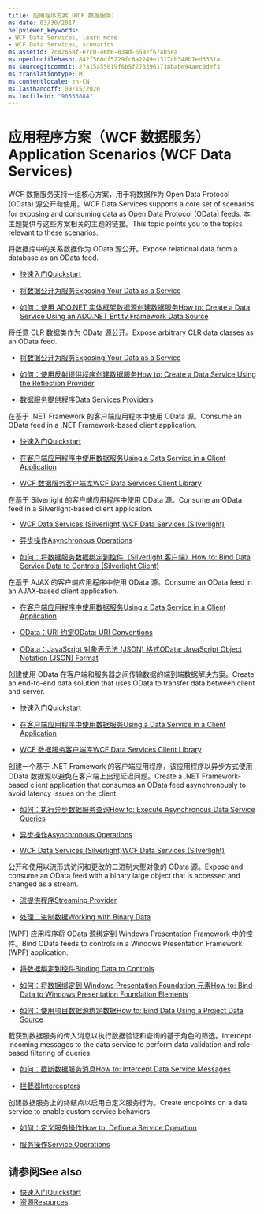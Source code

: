```yaml
---
title: 应用程序方案（WCF 数据服务）
ms.date: 03/30/2017
helpviewer_keywords:
- WCF Data Services, learn more
- WCF Data Services, scenarios
ms.assetid: 7c82658f-e7c0-46b6-834d-6592f67ab5ea
ms.openlocfilehash: 842f560df5229fc8a2249e1317cb348b7ed3361a
ms.sourcegitcommit: 27a15a55019f6b5f2733961738babe94aec0def3
ms.translationtype: MT
ms.contentlocale: zh-CN
ms.lasthandoff: 09/15/2020
ms.locfileid: "90556884"
---
```

# <a name="application-scenarios-wcf-data-services"></a><span data-ttu-id="306e0-102">应用程序方案（WCF 数据服务）</span><span class="sxs-lookup"><span data-stu-id="306e0-102">Application Scenarios (WCF Data Services)</span></span>

<span data-ttu-id="306e0-103">WCF 数据服务支持一组核心方案，用于将数据作为 Open Data Protocol (OData) 源公开和使用。</span><span class="sxs-lookup"><span data-stu-id="306e0-103">WCF Data Services supports a core set of scenarios for exposing and consuming data as Open Data Protocol (OData) feeds.</span></span> <span data-ttu-id="306e0-104">本主题提供与这些方案相关的主题的链接。</span><span class="sxs-lookup"><span data-stu-id="306e0-104">This topic points you to the topics relevant to these scenarios.</span></span>

<span data-ttu-id="306e0-105">将数据库中的关系数据作为 OData 源公开。</span><span class="sxs-lookup"><span data-stu-id="306e0-105">Expose relational data from a database as an OData feed.</span></span>

- [<span data-ttu-id="306e0-106">快速入门</span><span class="sxs-lookup"><span data-stu-id="306e0-106">Quickstart</span></span>](quickstart-wcf-data-services.md)

- [<span data-ttu-id="306e0-107">将数据公开为服务</span><span class="sxs-lookup"><span data-stu-id="306e0-107">Exposing Your Data as a Service</span></span>](exposing-your-data-as-a-service-wcf-data-services.md)

- [<span data-ttu-id="306e0-108">如何：使用 ADO.NET 实体框架数据源创建数据服务</span><span class="sxs-lookup"><span data-stu-id="306e0-108">How to: Create a Data Service Using an ADO.NET Entity Framework Data Source</span></span>](create-a-data-service-using-an-adonet-ef-data-wcf.md)

<span data-ttu-id="306e0-109">将任意 CLR 数据类作为 OData 源公开。</span><span class="sxs-lookup"><span data-stu-id="306e0-109">Expose arbitrary CLR data classes as an OData feed.</span></span>

- [<span data-ttu-id="306e0-110">将数据公开为服务</span><span class="sxs-lookup"><span data-stu-id="306e0-110">Exposing Your Data as a Service</span></span>](exposing-your-data-as-a-service-wcf-data-services.md)

- [<span data-ttu-id="306e0-111">如何：使用反射提供程序创建数据服务</span><span class="sxs-lookup"><span data-stu-id="306e0-111">How to: Create a Data Service Using the Reflection Provider</span></span>](create-a-data-service-using-rp-wcf-data-services.md)

- [<span data-ttu-id="306e0-112">数据服务提供程序</span><span class="sxs-lookup"><span data-stu-id="306e0-112">Data Services Providers</span></span>](data-services-providers-wcf-data-services.md)

<span data-ttu-id="306e0-113">在基于 .NET Framework 的客户端应用程序中使用 OData 源。</span><span class="sxs-lookup"><span data-stu-id="306e0-113">Consume an OData feed in a .NET Framework-based client application.</span></span>

- [<span data-ttu-id="306e0-114">快速入门</span><span class="sxs-lookup"><span data-stu-id="306e0-114">Quickstart</span></span>](quickstart-wcf-data-services.md)

- [<span data-ttu-id="306e0-115">在客户端应用程序中使用数据服务</span><span class="sxs-lookup"><span data-stu-id="306e0-115">Using a Data Service in a Client Application</span></span>](using-a-data-service-in-a-client-application-wcf-data-services.md)

- [<span data-ttu-id="306e0-116">WCF 数据服务客户端库</span><span class="sxs-lookup"><span data-stu-id="306e0-116">WCF Data Services Client Library</span></span>](wcf-data-services-client-library.md)

<span data-ttu-id="306e0-117">在基于 Silverlight 的客户端应用程序中使用 OData 源。</span><span class="sxs-lookup"><span data-stu-id="306e0-117">Consume an OData feed in a Silverlight-based client application.</span></span>

- <span data-ttu-id="306e0-118">[WCF Data Services (Silverlight)](/previous-versions/windows/silverlight/dotnet-windows-silverlight/cc838234(v=vs.95))</span><span class="sxs-lookup"><span data-stu-id="306e0-118">[WCF Data Services (Silverlight)](/previous-versions/windows/silverlight/dotnet-windows-silverlight/cc838234(v=vs.95))</span></span>

- [<span data-ttu-id="306e0-119">异步操作</span><span class="sxs-lookup"><span data-stu-id="306e0-119">Asynchronous Operations</span></span>](asynchronous-operations-wcf-data-services.md)

- <span data-ttu-id="306e0-120">[如何：将数据服务数据绑定到控件（Silverlight 客户端）](/previous-versions/dotnet/wcf-data-services/ee681614(v=vs.103))</span><span class="sxs-lookup"><span data-stu-id="306e0-120">[How to: Bind Data Service Data to Controls (Silverlight Client)](/previous-versions/dotnet/wcf-data-services/ee681614(v=vs.103))</span></span>

<span data-ttu-id="306e0-121">在基于 AJAX 的客户端应用程序中使用 OData 源。</span><span class="sxs-lookup"><span data-stu-id="306e0-121">Consume an OData feed in an AJAX-based client application.</span></span>

- [<span data-ttu-id="306e0-122">在客户端应用程序中使用数据服务</span><span class="sxs-lookup"><span data-stu-id="306e0-122">Using a Data Service in a Client Application</span></span>](using-a-data-service-in-a-client-application-wcf-data-services.md)

- [<span data-ttu-id="306e0-123">OData：URI 约定</span><span class="sxs-lookup"><span data-stu-id="306e0-123">OData: URI Conventions</span></span>](https://www.odata.org/documentation/odata-version-2-0/uri-conventions/)

- [<span data-ttu-id="306e0-124">OData：JavaScript 对象表示法 (JSON) 格式</span><span class="sxs-lookup"><span data-stu-id="306e0-124">OData: JavaScript Object Notation (JSON) Format</span></span>](https://www.odata.org/developers/protocols/json-format/)

<span data-ttu-id="306e0-125">创建使用 OData 在客户端和服务器之间传输数据的端到端数据解决方案。</span><span class="sxs-lookup"><span data-stu-id="306e0-125">Create an end-to-end data solution that uses OData to transfer data between client and server.</span></span>

- [<span data-ttu-id="306e0-126">快速入门</span><span class="sxs-lookup"><span data-stu-id="306e0-126">Quickstart</span></span>](quickstart-wcf-data-services.md)

- [<span data-ttu-id="306e0-127">在客户端应用程序中使用数据服务</span><span class="sxs-lookup"><span data-stu-id="306e0-127">Using a Data Service in a Client Application</span></span>](using-a-data-service-in-a-client-application-wcf-data-services.md)

- [<span data-ttu-id="306e0-128">WCF 数据服务客户端库</span><span class="sxs-lookup"><span data-stu-id="306e0-128">WCF Data Services Client Library</span></span>](wcf-data-services-client-library.md)

<span data-ttu-id="306e0-129">创建一个基于 .NET Framework 的客户端应用程序，该应用程序以异步方式使用 OData 数据源以避免在客户端上出现延迟问题。</span><span class="sxs-lookup"><span data-stu-id="306e0-129">Create a .NET Framework-based client application that consumes an OData feed asynchronously to avoid latency issues on the client.</span></span>

- [<span data-ttu-id="306e0-130">如何：执行异步数据服务查询</span><span class="sxs-lookup"><span data-stu-id="306e0-130">How to: Execute Asynchronous Data Service Queries</span></span>](how-to-execute-asynchronous-data-service-queries-wcf-data-services.md)

- [<span data-ttu-id="306e0-131">异步操作</span><span class="sxs-lookup"><span data-stu-id="306e0-131">Asynchronous Operations</span></span>](asynchronous-operations-wcf-data-services.md)

- <span data-ttu-id="306e0-132">[WCF Data Services (Silverlight)](/previous-versions/windows/silverlight/dotnet-windows-silverlight/cc838234(v=vs.95))</span><span class="sxs-lookup"><span data-stu-id="306e0-132">[WCF Data Services (Silverlight)](/previous-versions/windows/silverlight/dotnet-windows-silverlight/cc838234(v=vs.95))</span></span>

<span data-ttu-id="306e0-133">公开和使用以流形式访问和更改的二进制大型对象的 OData 源。</span><span class="sxs-lookup"><span data-stu-id="306e0-133">Expose and consume an OData feed with a binary large object that is accessed and changed as a stream.</span></span>

- [<span data-ttu-id="306e0-134">流提供程序</span><span class="sxs-lookup"><span data-stu-id="306e0-134">Streaming Provider</span></span>](streaming-provider-wcf-data-services.md)

- [<span data-ttu-id="306e0-135">处理二进制数据</span><span class="sxs-lookup"><span data-stu-id="306e0-135">Working with Binary Data</span></span>](working-with-binary-data-wcf-data-services.md)

<span data-ttu-id="306e0-136"> (WPF) 应用程序将 OData 源绑定到 Windows Presentation Framework 中的控件。</span><span class="sxs-lookup"><span data-stu-id="306e0-136">Bind OData feeds to controls in a Windows Presentation Framework (WPF) application.</span></span>

- [<span data-ttu-id="306e0-137">将数据绑定到控件</span><span class="sxs-lookup"><span data-stu-id="306e0-137">Binding Data to Controls</span></span>](binding-data-to-controls-wcf-data-services.md)

- [<span data-ttu-id="306e0-138">如何：将数据绑定到 Windows Presentation Foundation 元素</span><span class="sxs-lookup"><span data-stu-id="306e0-138">How to: Bind Data to Windows Presentation Foundation Elements</span></span>](bind-data-to-wpf-elements-wcf-data-services.md)

- [<span data-ttu-id="306e0-139">如何：使用项目数据源绑定数据</span><span class="sxs-lookup"><span data-stu-id="306e0-139">How to: Bind Data Using a Project Data Source</span></span>](how-to-bind-data-using-a-project-data-source-wcf-data-services.md)

<span data-ttu-id="306e0-140">截获到数据服务的传入消息以执行数据验证和查询的基于角色的筛选。</span><span class="sxs-lookup"><span data-stu-id="306e0-140">Intercept incoming messages to the data service to perform data validation and role-based filtering of queries.</span></span>

- [<span data-ttu-id="306e0-141">如何：截断数据服务消息</span><span class="sxs-lookup"><span data-stu-id="306e0-141">How to: Intercept Data Service Messages</span></span>](how-to-intercept-data-service-messages-wcf-data-services.md)

- [<span data-ttu-id="306e0-142">拦截器</span><span class="sxs-lookup"><span data-stu-id="306e0-142">Interceptors</span></span>](interceptors-wcf-data-services.md)

<span data-ttu-id="306e0-143">创建数据服务上的终结点以启用自定义服务行为。</span><span class="sxs-lookup"><span data-stu-id="306e0-143">Create endpoints on a data service to enable custom service behaviors.</span></span>

- [<span data-ttu-id="306e0-144">如何：定义服务操作</span><span class="sxs-lookup"><span data-stu-id="306e0-144">How to: Define a Service Operation</span></span>](how-to-define-a-service-operation-wcf-data-services.md)

- [<span data-ttu-id="306e0-145">服务操作</span><span class="sxs-lookup"><span data-stu-id="306e0-145">Service Operations</span></span>](service-operations-wcf-data-services.md)

## <a name="see-also"></a><span data-ttu-id="306e0-146">请参阅</span><span class="sxs-lookup"><span data-stu-id="306e0-146">See also</span></span>

- [<span data-ttu-id="306e0-147">快速入门</span><span class="sxs-lookup"><span data-stu-id="306e0-147">Quickstart</span></span>](quickstart-wcf-data-services.md)
- [<span data-ttu-id="306e0-148">资源</span><span class="sxs-lookup"><span data-stu-id="306e0-148">Resources</span></span>](wcf-data-services-resources.md)
